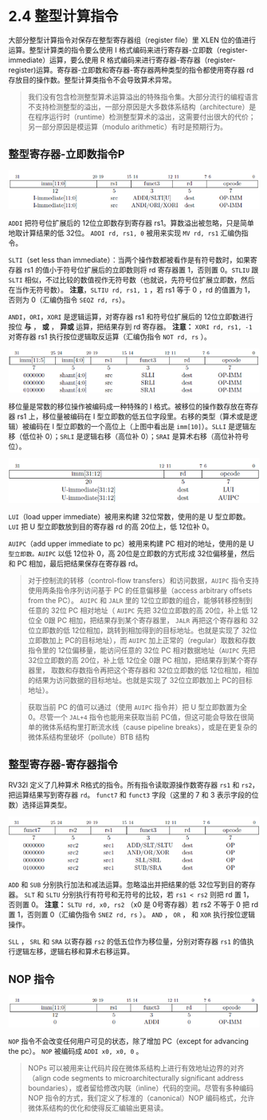 # 2.4 整型计算指令
大部分整型计算指令对保存在整型寄存器组（register file）里 XLEN 位的值进行运算。整型计算类的指令要么使用 I 格式编码来进行寄存器-立即数（register-immediate）运算，要么使用 R 格式编码来进行寄存器-寄存器（register-register)运算。寄存器-立即数和寄存器-寄存器两种类型的指令都使用寄存器 rd 存放目的操作数。整型计算类指令不会导致算术异常。

> 我们没有包含检测整型算术运算溢出的特殊指令集。大部分流行的编程语言不支持检测整型的溢出，一部分原因是大多数体系结构（architecture）是在程序运行时（runtime）检测整型算术的溢出，这需要付出很大的代价；另一部分原因是模运算（modulo arithmetic）有时是预期行为。

## 整型寄存器-立即数指令P
![整型算术逻辑类指令](img/2-4-reg-imm-instrs-1.png)

`ADDI` 把符号位扩展后的 12位立即数存到寄存器 rs1。算数溢出被忽略，只是简单地取计算结果的低 32位。 `ADDI rd, rs1, 0` 被用来实现 `MV rd, rs1` 汇编伪指令。

`SLTI`（set less than immediate）：当两个操作数都被看作是有符号数时，如果寄存器 rs1 的值小于符号位扩展后的立即数则将 rd 寄存器置 1，否则置 0。`STLIU` 跟 `SLTI` 相似，不过比较的数值视作无符号数（也就说，先符号位扩展立即数，然后在当作无符号数）。 **注意**，`SLTIU rd, rs1, 1` ，若 rs1 等于 0 ，rd 的值置为 1，否则为 0（汇编伪指令 `SEQZ rd, rs`）。

`ANDI`，`ORI`，`XORI` 是逻辑运算，对寄存器 rs1 和符号位扩展后的 12位立即数进行按位 **与** ， **或** ， **异或** 运算，把结果存到 rd 寄存器。 **注意：** `XORI rd, rs1, -1` 对寄存器 rs1 执行按位逻辑取反运算（汇编伪指令 `NOT rd, rs` ）。

![整型移位类指令](img/2-4-reg-imm-instrs-2.png)

移位量是常数的移位操作被编码成一种特殊的 I 格式。被移位的操作数存放在寄存器 rs1 上，移位量被编码在 I 型立即数的低五位字段里。右移的类型（算术或是逻辑）被编码在 I 型立即数的一个高位上（上图中看出是 `imm[10]`）。`SLLI` 是逻辑左移（低位补 0）；`SRLI` 是逻辑右移（高位补 0）；`SRAI` 是算术右移（高位补符号位）。

![整型装高位立即数类指令](img/2-4-reg-imm-instrs-3.png)

`LUI`（load upper immediate）被用来构建 32位常数，使用的是 U 型立即数。`LUI` 把 U 型立即数放到目的寄存器 rd 的高 20位上，低 12位补 0。

`AUIPC`（add upper immediate to pc）被用来构建 PC 相对的地址，使用的是 U `型立即数。AUIPC` 以低 12位补 0，高 20位是立即数的方式形成 32位偏移量，然后和 PC 相加，最后把结果保存在寄存器 rd。

> 对于控制流的转移（control-flow transfers）和访问数据，`AUIPC` 指令支持使用两条指令序列访问基于 PC 的任意偏移量（access arbitrary offsets from the PC）。 `AUIPC` 和 `JALR` 里的 12位立即数的组合，能够转移控制到任意的 32位 PC 相对地址（ `AUIPC` 先把 32位立即数的高 20位，补上低 12位全 0跟 PC 相加，把结果存到某个寄存器里， `JALR` 再把这个寄存器和 32位立即数的低 12位相加，跳转到相加得到的目标地址。也就是实现了 32位立即数加上 PC的目标地址），而 `AUIPC` 加上正常的（regular）取数和存数指令里的 12位偏移量，能访问任意的 32位 PC 相对数据地址（`AUIPC` 先把 32位立即数的高 20位，补上低 12位全 0跟 PC 相加，把结果存到某个寄存器里， 取数和存数指令再把这个寄存器和 32位立即数的低 12位相加，相加的结果为访问数据的目标地址。也就是实现了 32位立即数加上 PC的目标地址）。

> 获取当前 PC 的值可以通过（使用 `AUIPC` 指令并）把 U 型立即数置为全 0。尽管一个 `JAL+4` 指令也能用来获取当前 PC值，但这可能会导致在很简单的微体系结构里打断流水线（cause pipeline breaks），或是在更复杂的微体系结构里破坏（pollute）BTB 结构

## 整型寄存器-寄存器指令
RV32I 定义了几种算术 R格式的指令。所有指令读取源操作数寄存器 `rs1` 和 `rs2`，把运算结果写到寄存器 `rd`。 `funct7` 和 `funct3` 字段（这里的 7 和 3 表示字段的位数）选择运算类型。

![整型寄存器-寄存器指令](img/2-4-reg-reg-instrs.png)

`ADD` 和 `SUB` 分别执行加法和减法运算。忽略溢出并把结果的低 32位写到目的寄存器。 `SLT` 和 `SLTU` 分别执行有符号和无符号的比较，若 `rs1 < rs2` 则把 rd 置 1，否则置 0。 **注意：** `SLTU rd, x0, rs2` （x0 是 0号寄存器）若 rs2 不等于 0 把 rd 置 1，否则置 0（汇编伪指令 `SNEZ rd, rs` ）。 `AND` ， `OR` ， 和 `XOR` 执行按位逻辑操作。

`SLL` ， `SRL` 和 `SRA` 以寄存器 `rs2` 的低五位作为移位量，分别对寄存器 `rs1` 的值执行逻辑左移，逻辑右移和算术右移运算。

## NOP 指令
![整型寄存器-寄存器指令](img/2-4-nop.png)

`NOP` 指令不会改变任何用户可见的状态，除了增加 PC（except for advancing the pc）。 `NOP` 被编码成 `ADDI x0, x0, 0` 。

> NOPs 可以被用来让代码片段在微体系结构上进行有效地址边界的对齐（align code segments to microarchitecturally significant address boundaries），或者留给修改内联（inline）代码的空间。尽管有多种编码 NOP 指令的方式，我们定义了标准的（canonical）NOP 编码格式，允许微体系结构的优化和使得反汇编输出更易读。
